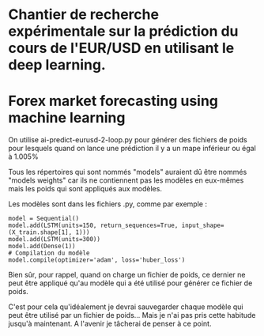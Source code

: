 
# Chantier de recherche expérimentale sur la prédiction du cours de l'EUR/USD en utilisant le deep learning.
# Forex market forecasting using machine learning

On utilise ai-predict-eurusd-2-loop.py pour générer des fichiers de poids pour lesquels quand on lance une prédiction il y a un mape inférieur ou égal à 1.005%

Tous les répertoires qui sont nommés "models" auraient dû être nommés "models weights" car ils ne contiennent pas les modèles en eux-mêmes mais les poids qui sont appliqués aux modèles.

Les modèles sont dans les fichiers .py, comme par exemple :

    model = Sequential()
    model.add(LSTM(units=150, return_sequences=True, input_shape=(X_train.shape[1], 1)))
    model.add(LSTM(units=300))
    model.add(Dense(1))
    # Compilation du modèle
    model.compile(optimizer='adam', loss='huber_loss')

Bien sûr, pour rappel, quand on charge un fichier de poids, ce dernier ne peut être appliqué qu'au modèle qui a été utilisé pour générer ce fichier de poids.

C'est pour cela qu'idéalement je devrai sauvegarder chaque modèle qui peut être utilisé par un fichier de poids... Mais je n'ai pas pris cette habitude jusqu'à maintenant. A l'avenir je tâcherai de penser à ce point.
